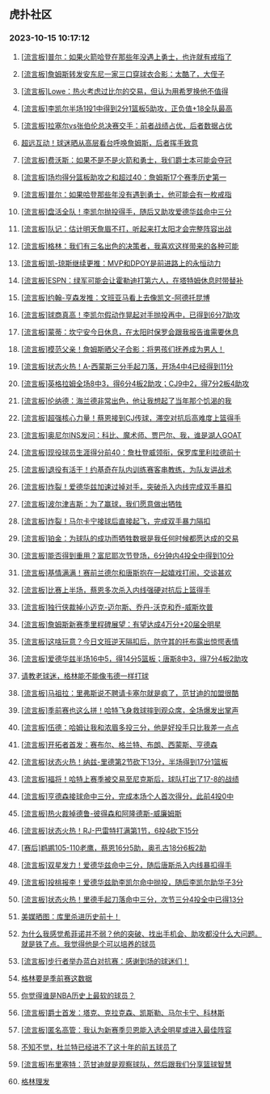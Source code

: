 ## 虎扑社区 
### 2023-10-15 10:17:12

1. [[流言板]普尔：如果火箭哈登在那些年没遇上勇士，也许就有戒指了](https://bbs.hupu.com/62485082.html)

2. [[流言板]詹姆斯转发安东尼一家三口穿球衣合影：太酷了，大侄子](https://bbs.hupu.com/62485016.html)

3. [[流言板]Lowe：热火考虑过比尔的交易，但认为用希罗换他不值得](https://bbs.hupu.com/62485050.html)

4. [[流言板]李凯尔半场1投1中得到2分1篮板5助攻，正负值+18全队最高](https://bbs.hupu.com/62485638.html)

5. [[流言板]拉塞尔vs张伯伦总决赛交手：前者战绩占优，后者数据占优](https://bbs.hupu.com/62485250.html)

6. [超远互动！球迷晒从高层看台呼唤詹姆斯，后者挥手致意](https://bbs.hupu.com/62485478.html)

7. [[流言板]费沃斯：如果不是不是火箭和勇士，我们爵士本可能会夺冠](https://bbs.hupu.com/62485124.html)

8. [[流言板]场均得分篮板助攻之和超过40：詹姆斯17个赛季历史第一](https://bbs.hupu.com/62485214.html)

9. [[流言板]普尔：如果哈登那些年没有遇到勇士，他可能会有一枚戒指](https://bbs.hupu.com/62484520.html)

10. [[流言板]盘活全队！李凯尔抛投得手，随后又助攻爱德华兹命中三分](https://bbs.hupu.com/62485544.html)

11. [[流言板]队记：估计明天詹眉不打，听起来打太阳才会完整阵容出战](https://bbs.hupu.com/62485397.html)

12. [[流言板]格林：我们有三名出色的决策者，我喜欢这样带来的各种可能](https://bbs.hupu.com/62483693.html)

13. [[流言板]凯-琼斯继续更推：MVP和DPOY是前进路上的永恒动力](https://bbs.hupu.com/62483338.html)

14. [[流言板]ESPN：绿军可能会让霍勒迪打第六人，在塔特姆休息时带替补](https://bbs.hupu.com/62483199.html)

15. [[流言板]约翰-亨森发推：文班亚马看上去像凯文-阿德托昆博](https://bbs.hupu.com/62483385.html)

16. [[流言板]球商真高！李凯尔假动作晃起对手抛投再中，已得到6分7助攻](https://bbs.hupu.com/62485957.html)

17. [[流言板]蒙蒂：坎宁安今日休息，在太阳时保罗会跟我报告谁需要休息](https://bbs.hupu.com/62485230.html)

18. [[流言板]模范父亲！詹姆斯晒父子合影：将男孩们抚养成为男人！](https://bbs.hupu.com/62483115.html)

19. [[流言板]状态火热！A-西蒙斯三分手起刀落，开场4中4已经得到11分](https://bbs.hupu.com/62485922.html)

20. [[流言板]英格拉姆全场8中3，得6分4板2助攻；CJ9中2，得7分2板4助攻](https://bbs.hupu.com/62484960.html)

21. [[流言板]伦纳德：海兰德非常出色，他让我想起了当年那个饥渴的我](https://bbs.hupu.com/62485052.html)

22. [[流言板]超强核心力量！蔡恩接到CJ传球，滞空对抗后高难度上篮得手](https://bbs.hupu.com/62484943.html)

23. [[流言板]奥尼尔INS发问：科比、魔术师、贾巴尔、我，谁是湖人GOAT](https://bbs.hupu.com/62482443.html)

24. [[流言板]现役球员生涯得分前40：詹杜登威领衔，保罗库里利拉德前十](https://bbs.hupu.com/62481849.html)

25. [[流言板]退役有活干！约基奇在队内训练赛客串教练，为队友讲战术](https://bbs.hupu.com/62485417.html)

26. [[流言板]炸裂！爱德华兹加速过掉对手，突破杀入内线完成双手暴扣](https://bbs.hupu.com/62485340.html)

27. [[流言板]波尔津吉斯：为了赢球，我们愿意做出牺牲](https://bbs.hupu.com/62485728.html)

28. [[流言板]炸裂！马尔卡宁接球后直接起飞，完成双手暴力隔扣](https://bbs.hupu.com/62485982.html)

29. [[流言板]铂金：为球队的成功而牺牲数据是我任何时候都愿达成的交易](https://bbs.hupu.com/62485009.html)

30. [[流言板]能否得到重用？富尼耶次节登场，6分钟内4投全中得到10分](https://bbs.hupu.com/62485496.html)

31. [[流言板]基情满满！赛前兰德尔和唐斯抱在一起嬉戏打闹，交谈甚欢](https://bbs.hupu.com/62485563.html)

32. [[流言板]比赛上半场，蔡恩多次杀入内线强硬对抗后上篮得手](https://bbs.hupu.com/62485011.html)

33. [[流言板]独行侠裁掉小迈克-迈尔斯、乔丹-沃克和乔-威斯坎普](https://bbs.hupu.com/62485516.html)

34. [[流言板]詹姆斯新赛季里程碑展望：有望达成4万分+20届全明星](https://bbs.hupu.com/62482678.html)

35. [[流言板]这啥玩意？今日文班逆天隔扣后，防守其的托布露出惊愕表情](https://bbs.hupu.com/62481229.html)

36. [[流言板]爱德华兹半场16中5，得14分5篮板；唐斯8中3，得7分4板2助攻](https://bbs.hupu.com/62485626.html)

37. [请教老球迷，格林能不能像韦德一样打球](https://bbs.hupu.com/62484974.html)

38. [[流言板]马祖拉：里弗斯说不聘请卡塞尔就是疯了，范甘迪的加盟很酷](https://bbs.hupu.com/62484969.html)

39. [[流言板]季前赛也这么拼！哈特飞身救球摔到观众席，全场爆发出掌声](https://bbs.hupu.com/62485271.html)

40. [[流言板]伍德：哈姆让我和浓眉多投三分，他是好投手只比我差一点点](https://bbs.hupu.com/62483325.html)

41. [[流言板]开拓者首发：赛布尔、格兰特、布朗、西蒙斯、亨德森](https://bbs.hupu.com/62485800.html)

42. [[流言板]状态火热！纳兹-里德第2节砍下13分，半场得到17分1篮板](https://bbs.hupu.com/62485593.html)

43. [[流言板]福将！哈特上赛季被交易至尼克斯后，球队打出了17-8的战绩](https://bbs.hupu.com/62485100.html)

44. [[流言板]亨德森接球命中三分，完成本场个人首次得分，此前4投0中](https://bbs.hupu.com/62486021.html)

45. [[流言板]热火裁掉德鲁-彼得森和阿隆德斯-威廉姆斯](https://bbs.hupu.com/62485534.html)

46. [[流言板]状态火热！RJ-巴雷特打满第1节，6投4砍下15分](https://bbs.hupu.com/62485350.html)

47. [[赛后]鹈鹕105-110老鹰，蔡恩16分5助，奥孔古18分6板2助](https://bbs.hupu.com/62484781.html)

48. [[流言板]双星发力！爱德华兹命中三分，随后唐斯杀入内线暴扣得手](https://bbs.hupu.com/62485197.html)

49. [[流言板]投桃报李！爱德华兹助李凯尔命中抛投，随后李凯尔助华子3分](https://bbs.hupu.com/62485889.html)

50. [[流言板]状态火热！里德手起刀落命中三分，次节三分4投全中已得13分](https://bbs.hupu.com/62485442.html)

51. [美媒晒图：库里杀进历史前十！](https://bbs.hupu.com/62485680.html)

52. [为什么我感觉希菲诺并不弱？他的突破、找出手机会、助攻都没什么大问题。就是铁了点。我觉得他是个可以培养的球员](https://bbs.hupu.com/62485126.html)

53. [[流言板]步行者举办蓝白对抗赛：感谢到场的球迷们！](https://bbs.hupu.com/62485771.html)

54. [格林要是季前赛这数据](https://bbs.hupu.com/62485661.html)

55. [你觉得谁是NBA历史上最软的球员？](https://bbs.hupu.com/62484886.html)

56. [[流言板]爵士首发：塔克、克拉克森、凯斯勒、马尔卡宁、科林斯](https://bbs.hupu.com/62485814.html)

57. [[流言板]匿名高管：我认为新赛季贝恩能入选全明星或进入最佳阵容](https://bbs.hupu.com/62483413.html)

58. [不知不觉，杜兰特已经进不了这十年的前五球员了](https://bbs.hupu.com/62485868.html)

59. [[流言板]布里塞特：范甘迪就是观察球队，然后跟我们分享篮球智慧](https://bbs.hupu.com/62485147.html)

60. [格林理发](https://bbs.hupu.com/62485395.html)

